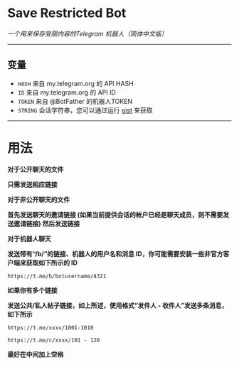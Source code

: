 # Save Restricted Bot

*一个用来保存受限内容的Telegram 机器人（简体中文版）*

---

## 变量

- `HASH` 来自 my.telegram.org 的 API HASH
- `ID` 来自 my.telegram.org 的 API ID
- `TOKEN` 来自 @BotFather 的机器人TOKEN
- `STRING` 会话字符串，您可以通过运行 [gist](https://gist.github.com/bipinkrish/0940b30ed66a5537ae1b5aaaee716897#file-main-py) 来获取

---

# 用法

**对于公开聊天的文件**

__只需发送相应链接__

**对于非公开聊天的文件**

__首先发送聊天的邀请链接 (如果当前提供会话的帐户已经是聊天成员，则不需要发送邀请链接)
然后发送链接__

**对于机器人聊天**

__发送带有“/b/”的链接、机器人的用户名和消息 ID，你可能需要安装一些非官方客户端来获取如下所示的 ID__

```
https://t.me/b/botusername/4321
```

**如果你有多个链接**

__发送公共/私人帖子链接，如上所述，使用格式“发件人 - 收件人”发送多条消息，如下所示__

```
https://t.me/xxxx/1001-1010

https://t.me/c/xxxx/101 - 120
```

__最好在中间加上空格__
